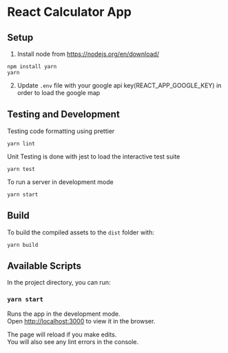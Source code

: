 # React Calculator App

## Setup

1. Install node from https://nodejs.org/en/download/

```
npm install yarn
yarn
```

2. Update `.env` file with your google api key(REACT_APP_GOOGLE_KEY) in order to load the google map

## Testing and Development

Testing code formatting using prettier

```
yarn lint
```

Unit Testing is done with jest to load the interactive test suite

```
yarn test
```

To run a server in development mode

```
yarn start
```

## Build

To build the compiled assets to the `dist` folder with:

```
yarn build
```

## Available Scripts

In the project directory, you can run:

### `yarn start`

Runs the app in the development mode.\
Open [http://localhost:3000](http://localhost:3000) to view it in the browser.

The page will reload if you make edits.\
You will also see any lint errors in the console.
